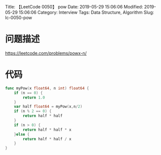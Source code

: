 Title: 【LeetCode 0050】 pow
Date: 2019-05-29 15:06:06
Modified: 2019-05-29 15:06:06
Category: Interview
Tags: Data Structure, Algorithm
Slug: lc-0050-pow

# 问题描述
https://leetcode.com/problems/powx-n/

# 代码
```go
func myPow(x float64, n int) float64 {
    if (n == 0) {
        return 1.0
    }
    var half float64 = myPow(x,n/2)
    if (n % 2 == 0) {
        return half * half
    }
    if (n > 0) {
        return half * half * x
    }else {
        return half * half / x
    }
}
```
